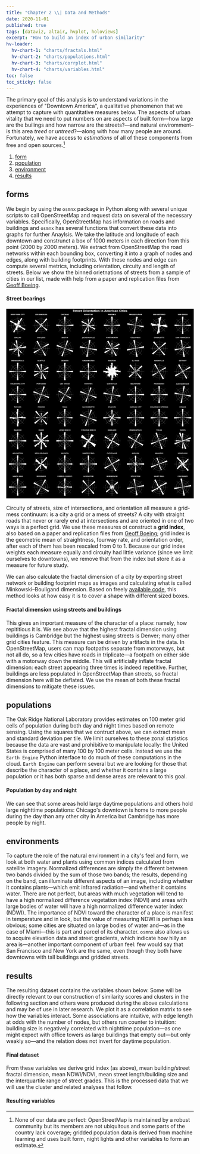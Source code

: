 ```yaml
---
title: "Chapter 2 \\| Data and Methods"
date: 2020-11-01
published: true
tags: [dataviz, altair, hvplot, holoviews]
excerpt: "How to build an index of urban similarity"
hv-loader:
  hv-chart-1: "charts/fractals.html"
  hv-chart-2: "charts/populations.html"
  hv-chart-3: "charts/corrplot.html"
  hv-chart-4: "charts/variables.html"
toc: false
toc_sticky: false
---
```


The primary goal of this analysis is to understand variations in the experiences of "Downtown America", a qualitative phenomenon that we attempt to capture with quantitative measures below. The aspects of urban vitality that we need to put numbers on are aspects of built form—how large are the builings and how narrow are the streets?—and natural enviromment–is this area *treed* or *untreed*?—along with how many people are around. Fortunately, we have access to *estimations* of all of these components from free and open sources.[^1]

1. [form](#form)
2. [population](#population)
3. [environment](#environment)
4. [results](#results)

## forms
We begin by using the `osmnx` package in Python along with several unique scripts to call OpenStreetMap and request data on several of the necessary variables. Specifically, OpenStreetMap has information on roads and buildings and `osmnx` has several functions that convert these data into graphs for further Anaylsis. We take the latitude and longitude of each downtown and construnct a box of 1000 meters in each direction from this point (2000 by 2000 meters). We extract from OpenStreetMap the road networks within each bounding box, converting it into a graph of nodes and edges, along with building footprints. With these nodes and edge can compute several metrics, including orientation, circuity and length of streets. Below we show the binned orietnations of streets from a sample of cities in our list, made with help from a paper and replication files from [Geoff Boeing](https://github.com/gboeing/osmnx-examples/blob/master/notebooks/17-street-network-orientations.ipynb).   

#### Street bearings
![](https://raw.githubusercontent.com/asrenninger/wrangling/master/viz/animation/urban-orientation.png)

Circuity of streets, size of intersections, and orientation all measure a grid-mess continuum: is a city a grid or a mess of streets? A city with straight roads that never or rarely end at intersections and are oriented in one of two ways is a perfect grid. We use these measures ot construct a **grid index**, also based on a paper and replication files from [Geoff Boeing](https://github.com/gboeing/tracts-streets-evolution); grid index is the geometric mean of straightness, fourway rate, and orientation order, after each of them has been rescaled from 0 to 1. Because our grid index weights each measure equally and circuity had little variance (since we limit ourselves to downtowns), we remove that from the index but store it as a measure for future study.  

We can also calculate the fractal dimension of a city by exporting street network or building footprint maps as images and calculating what is called Minkowski–Bouligand dimension. Based on freely [available code](https://stackoverflow.com/questions/44793221/python-fractal-box-count-fractal-dimension), this method looks at how easy it is to cover a shape with different sized boxes.    

#### Fractal dimension using streets and buildings
<div id="hv-chart-1"></div>

This gives an important measure of the character of a place: namely, how repititious it is. We see above that the highest fractal dimension using buildings is Cambridge but the highest using streets is Denver; many other grid cities feature. This measure can be driven by artifacts in the data. In OpenStreetMap, users can map footpaths separate from motorways, but not all do, so a few cities have roads in triplicate—a footpath on either side with a motorway down the middle. This will artificially inflate fractal dimension: each street appearing three times is indeed repetitive. Further, buildings are less populated in OpenStreetMap than streets, so fractal dimension here will be deflated. We use the mean of both these fractal dimensions to mitigate these issues.     

## populations

The Oak Ridge National Laboratory provides estimates on 100 meter grid cells of population during both day and night times based on remote sensing. Using the squares that we contruct above, we can extract mean and standard deviation per tile. We limit ourselves to these zonal statistics because the data are vast and prohibitive to manipulate locally: the United States is comprised of many 100 by 100 meter cells. Instead we use the `Earth Engine` Python interface to do much of these computations in the cloud. `Earth Engine` can perform several but we are looking for those that describe the character of a place, and whether it contains a large population or it has both sparse and dense areas are relevant to this goal.  

#### Population by day and night 
<div id="hv-chart-2"></div>

We can see that some areas hold large daytime populations and others hold large nighttime populations: Chicago's downtown is home to more people during the day than any other city in America but Cambridge has more people by night. 

## environments

To capture the role of the natural environment in a city's feel and form, we look at both water and plants using common indices calculated from satellite imagery. Normalized differences are simply the different between two bands divided by the sum of those two bands; the results, depending on the band, can illuminate different aspects of an image, including whether it contains plants—which emit infrared radiation—and whether it contains water. There are not perfect, but areas with much vegetation will tend to have a high normalized difference vegetation index (NDVI) and areas with large bodies of water will have a high normalized difference water index (NDWI). The importance of NDVI toward the character of a place is manifest in temperature and in look, but the value of measuring NDWI is perhaps less obvious; some cities are situated on large bodies of water and—as in the case of Miami—this is part and parcel of its character. `osmnx` also allows us to acquire elevation data and street gradients, which indicate how hilly an area is—another important component of urban feel: few would say that San Francisco and New York are the same, even though they both have downtowns with tall buildings and gridded streets. 

## results
The resulting dataset contains the variables shown below. Some will be directly relevant to our construction of similarity scores and clusters in the following section and others were produced during the above calculations and may be of use in later research. We plot it as a correlation matrix to see how the variables interact. Some associations are intuitive, with edge length at odds with the number of nodes, but others run counter to intuition: building size is negatively correlated with nighttime population—as one might expect with office towers as large buildings that empty out—but only weakly so—and the relation does not invert for daytime population.   

#### Final dataset
<div id="hv-chart-3"></div>

From these variables we derive grid index (as above), mean building/street fractal dimension, mean NDWI/NDVI, mean street length/building size and the interquartile range of street grades. This is the processed data that we will use the cluster and related analyses that follow. 

#### Resulting variables
<div id="hv-chart-4"></div>

[^1]: None of our data are perfect: OpenStreetMap is maintained by a robust community but its members are not ubiquitous and some parts of the country lack coverage; gridded population data is derived from machine learning and uses built form, night lights and other variables to form an estimate. 

